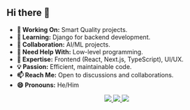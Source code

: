 ## Hi there 👋

- **🔭 Working On:** Smart Quality projects.
- **🌱 Learning:** Django for backend development.
- **👯 Collaboration:** AI/ML projects.
- **🤔 Need Help With:** Low-level programming.
- **💬 Expertise:** Frontend (React, Next.js, TypeScript), UI/UX.
- **💡 Passion:** Efficient, maintainable code.
- **📫 Reach Me:** Open to discussions and collaborations.
- **😄 Pronouns:** He/Him

<p align="center">
  <a href="https://skillicons.dev">
    <img src="https://skillicons.dev/icons?i=bash,git,github,neovim,cpp" />
    <img src="https://skillicons.dev/icons?i=py,opencv,flask" />
    <img src="https://skillicons.dev/icons?i=html,md,css,sass,tailwind,js,ts,webpack,npm,react,nextjs,vercel,vite,gcp" />
  </a>
</p>
